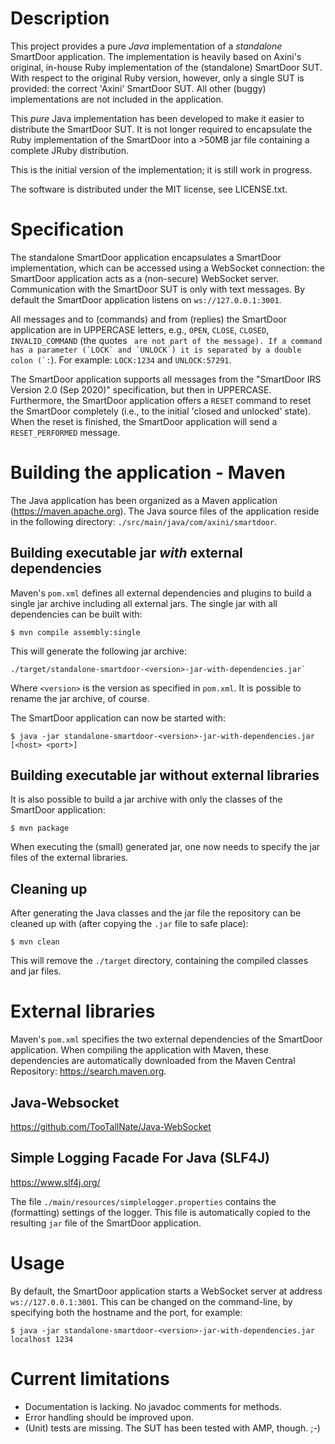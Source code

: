 # Description

This project provides a pure *Java* implementation of a *standalone* SmartDoor application. The implementation is heavily based on Axini's original, in-house Ruby implementation of the (standalone) SmartDoor SUT. With respect to the original Ruby version, however, only a single SUT is provided: the correct 'Axini' SmartDoor SUT. All other (buggy) implementations are not included in the application.

This *pure* Java implementation has been developed to make it easier to distribute the SmartDoor SUT. It is not longer required to encapsulate the Ruby implementation of the SmartDoor into a >50MB jar file containing a complete JRuby distribution.

This is the initial version of the implementation; it is still work in progress.

The software is distributed under the MIT license, see LICENSE.txt.


# Specification

The standalone SmartDoor application encapsulates a SmartDoor implementation, which can be accessed using a WebSocket connection: the SmartDoor application acts as a (non-secure) WebSocket server. Communication with the SmartDoor SUT is only with text messages. By default the SmartDoor application listens on `ws://127.0.0.1:3001`.

All messages and to (commands) and from (replies) the SmartDoor application are in UPPERCASE letters, e.g., `OPEN`, `CLOSE`, `CLOSED`, `INVALID_COMMAND` (the quotes `` are not part of the message). If a command has a parameter (`LOCK` and `UNLOCK`) it is separated by a double colon (`:``). For example: `LOCK:1234` and `UNLOCK:57291`. 

The SmartDoor application supports all messages from the "SmartDoor IRS Version 2.0 (Sep 2020)" specification, but then in UPPERCASE. Furthermore, the SmartDoor application offers a `RESET` command to reset the SmartDoor completely (i.e., to the initial 'closed and unlocked' state). When the reset is finished, the SmartDoor application will send a `RESET_PERFORMED` message. 


# Building the application - Maven

The Java application has been organized as a Maven application (https://maven.apache.org). The Java source files of the application reside in the following directory: 
`./src/main/java/com/axini/smartdoor`.

## Building executable jar *with* external dependencies

Maven's `pom.xml` defines all external dependencies and plugins to build a single jar archive including all external jars. The single jar with all dependencies can be built with:
```
$ mvn compile assembly:single
```
This will generate the following jar archive:
```
./target/standalone-smartdoor-<version>-jar-with-dependencies.jar`
```
Where `<version>` is the version as specified in `pom.xml`. It is possible to rename the jar archive, of course.

The SmartDoor application can now be started with:
```
$ java -jar standalone-smartdoor-<version>-jar-with-dependencies.jar [<host> <port>]
```

## Building executable jar without external libraries

It is also possible to build a jar archive with only the classes of the SmartDoor application:
```
$ mvn package
```
When executing the (small) generated jar, one now needs to specify the jar files of the external libraries.

## Cleaning up

After generating the Java classes and the jar file the repository can be cleaned up with (after copying the `.jar` file to safe place):
```
$ mvn clean
```
This will remove the `./target` directory, containing the compiled classes and jar files.


# External libraries

Maven's `pom.xml` specifies the two external dependencies of the SmartDoor application. When compiling the application with Maven, these dependencies are automatically downloaded from the Maven Central Repository: https://search.maven.org.

## Java-Websocket
https://github.com/TooTallNate/Java-WebSocket

## Simple Logging Facade For Java (SLF4J)
https://www.slf4j.org/

The file `./main/resources/simplelogger.properties` contains the (formatting) settings of the logger. This file is automatically copied to the resulting `jar` file of the SmartDoor application.


# Usage

By default, the SmartDoor application starts a WebSocket server at address `ws://127.0.0.1:3001`. This can be changed on the command-line, by specifying both the hostname and the port, for example:
```
$ java -jar standalone-smartdoor-<version>-jar-with-dependencies.jar localhost 1234
```

# Current limitations

- Documentation is lacking. No javadoc comments for methods.
- Error handling should be improved upon.
- (Unit) tests are missing. The SUT has been tested with AMP, though. ;-)
